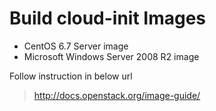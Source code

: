 # Build cloud-init Images
* CentOS 6.7 Server image
* Microsoft Windows Server 2008 R2 image

Follow instruction in below url

> http://docs.openstack.org/image-guide/
